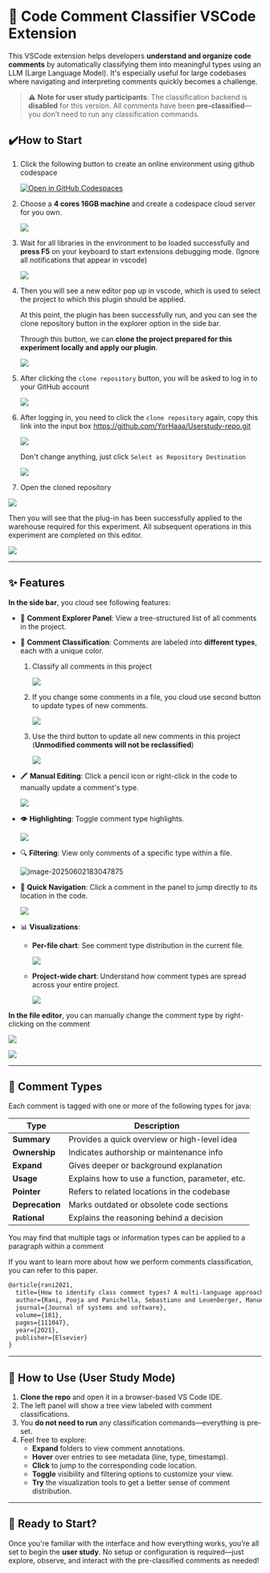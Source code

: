 # 🧠 Code Comment Classifier VSCode Extension

This VSCode extension helps developers **understand and organize code comments** by automatically classifying them into meaningful types using an LLM (Large Language Model). It's especially useful for large codebases where navigating and interpreting comments quickly becomes a challenge.

> ⚠️ **Note for user study participants**: The classification backend is **disabled** for this version. All comments have been **pre-classified**—you don’t need to run any classification commands.



## ✔️How to Start

1. Click the following  button to create an online environment using github codespace

   <a href="https://github.com/codespaces/new?hide_repo_select=true&ref=main&repo=YorHaaa/ClassiCode" target="_blank" rel="noopener noreferrer">
     <img src="https://github.com/codespaces/badge.svg" alt="Open in GitHub Codespaces">
   </a>

2. Choose a **4 cores 16GB machine** and create a codespace cloud server for you own.

   ![](https://raw.githubusercontent.com/YorHaaa/BolgDemo/master/20250602174459222.png)

3. Wait for all libraries in the environment to be loaded successfully and **press F5** on your keyboard to start extensions debugging mode. (Ignore all notifications that appear in vscode)

   ![](https://raw.githubusercontent.com/YorHaaa/BolgDemo/master/20250602175130606.png)

4. Then you will see a new editor pop up in vscode, which is used to select the project to which this plugin should be applied. 

   At this point, the plugin has been successfully run, and you can see the clone repository button in the explorer option in the side bar. 

   Through this button, we can **clone the project prepared for this experiment locally and apply our plugin**.

   ![](https://raw.githubusercontent.com/YorHaaa/BolgDemo/master/20250602175429829.png)

5. After clicking the `clone repository` button, you will be asked to log in to your GitHub account

   ![](https://raw.githubusercontent.com/YorHaaa/BolgDemo/master/20250602180606845.png)

6. After logging in, you need to click the `clone repository` again, copy this link into the input box https://github.com/YorHaaa/Userstudy-repo.git

   ![](https://raw.githubusercontent.com/YorHaaa/BolgDemo/master/20250602180907348.png)

   Don't change anything, just click `Select as Repository Destination`

   ![](https://raw.githubusercontent.com/YorHaaa/BolgDemo/master/image-20250602181056185.png)

7.  Open the cloned repository

   ![](https://raw.githubusercontent.com/YorHaaa/BolgDemo/master/20250602181146827.png)

   Then you will see that the plug-in has been successfully applied to the warehouse required for this experiment. All subsequent operations in this experiment are completed on this editor.

   ![](https://raw.githubusercontent.com/YorHaaa/BolgDemo/master/20250602181742347.png)

------

## ✨ Features

**In the side bar**, you cloud see following features:

- 📁 **Comment Explorer Panel**: View a tree-structured list of all comments in the project.

- 🎨 **Comment Classification**: Comments are labeled into **different types**, each with a unique color.

  1. Classify all comments in this project

     ![](https://raw.githubusercontent.com/YorHaaa/BolgDemo/master/image-20250602182235011.png)

  2. If you change some comments in a file, you cloud use second button to update types of new comments.

     ![](https://raw.githubusercontent.com/YorHaaa/BolgDemo/master/image-20250602182418937.png)

  3. Use the third button to update all new comments in this project (**Unmodified comments will not be reclassified**)

     ![](https://raw.githubusercontent.com/YorHaaa/BolgDemo/master/20250602182706091.png)

- 🖍️ **Manual Editing**: Click a pencil icon or right-click in the code to manually update a comment's type.

  ![](https://raw.githubusercontent.com/YorHaaa/BolgDemo/master/20250602182801402.png)

- 👁️ **Highlighting**: Toggle comment type highlights.

  ![](https://raw.githubusercontent.com/YorHaaa/BolgDemo/master/20250602183016418.png)

- 🔍 **Filtering**: View only comments of a specific type within a file.

  ![image-20250602183047875](C:\Users\一矢光明\AppData\Roaming\Typora\typora-user-images\image-20250602183047875.png)

- 📌 **Quick Navigation**: Click a comment in the panel to jump directly to its location in the code.

  ![](https://raw.githubusercontent.com/YorHaaa/BolgDemo/master/image-20250602183128534.png)

- 📊 **Visualizations**:
  - **Per-file chart**: See comment type distribution in the current file.

    ![](https://raw.githubusercontent.com/YorHaaa/BolgDemo/master/20250602183221762.png)

  - **Project-wide chart**: Understand how comment types are spread across your entire project.

    ![](https://raw.githubusercontent.com/YorHaaa/BolgDemo/master/image-20250602183202263.png)



**In the file editor**, you can manually change the comment type by right-clicking on the comment

![](https://raw.githubusercontent.com/YorHaaa/BolgDemo/master/image-20250602183522442.png)

![](https://raw.githubusercontent.com/YorHaaa/BolgDemo/master/image-20250602183643775.png)

------

## 🧩 Comment Types

Each comment is tagged with one or more of the following types for java:

| Type            | Description                                     |
| --------------- | ----------------------------------------------- |
| **Summary**     | Provides a quick overview or high-level idea    |
| **Ownership**   | Indicates authorship or maintenance info        |
| **Expand**      | Gives deeper or background explanation          |
| **Usage**       | Explains how to use a function, parameter, etc. |
| **Pointer**     | Refers to related locations in the codebase     |
| **Deprecation** | Marks outdated or obsolete code sections        |
| **Rational**    | Explains the reasoning behind a decision        |



You may find that multiple tags or information types can be applied to a paragraph within a comment



If you want to learn more about how we perform comments classification, you can refer to this paper.

````latex
@article{rani2021,
  title={How to identify class comment types? A multi-language approach for class comment classification},
  author={Rani, Pooja and Panichella, Sebastiano and Leuenberger, Manuel and Di Sorbo, Andrea and Nierstrasz, Oscar},
  journal={Journal of systems and software},
  volume={181},
  pages={111047},
  year={2021},
  publisher={Elsevier}
}
````

------

## 🧪 How to Use (User Study Mode)

1. **Clone the repo** and open it in a browser-based VS Code IDE.
2. The left panel will show a tree view labeled with comment classifications.
3. You **do not need to run** any classification commands—everything is pre-set.
4. Feel free to explore:
   - **Expand** folders to view comment annotations.
   - **Hover** over entries to see metadata (line, type, timestamp).
   - **Click** to jump to the corresponding code location.
   - **Toggle** visibility and filtering options to customize your view.
   - **Try** the visualization tools to get a better sense of comment distribution.

------

## 🚀 Ready to Start?

Once you're familiar with the interface and how everything works, you’re all set to begin the **user study**. No setup or configuration is required—just explore, observe, and interact with the pre-classified comments as needed!